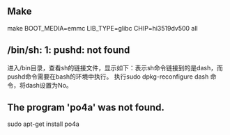 ## Make

make BOOT_MEDIA=emmc LIB_TYPE=glibc CHIP=hi3519dv500 all

## /bin/sh: 1: pushd: not found

进入/bin目录，查看sh的链接文件，显示如下：表示sh命令链接到的是dash，而pushd命令需要在bash的环境中执行。
执行sudo dpkg-reconfigure dash 命令，将dash设置为No。

## The program 'po4a' was not found.

sudo apt-get install po4a